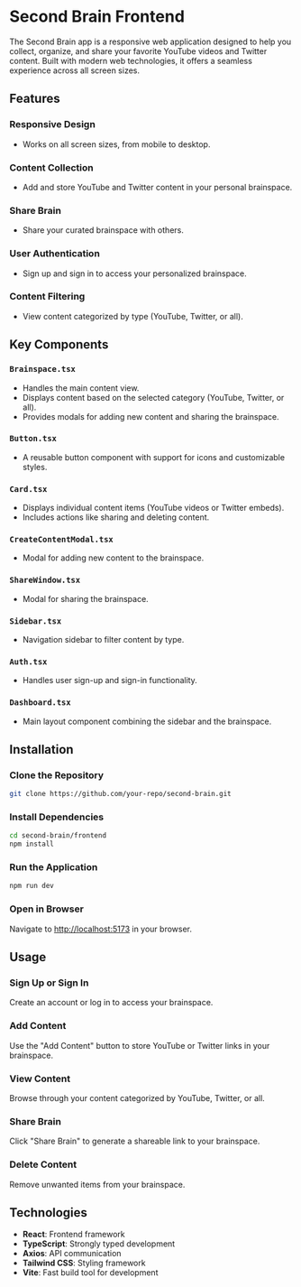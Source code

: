 # Second Brain Frontend

The Second Brain app is a responsive web application designed to help you collect, organize, and share your favorite YouTube videos and Twitter content. Built with modern web technologies, it offers a seamless experience across all screen sizes.

## Features

### Responsive Design
- Works on all screen sizes, from mobile to desktop.

### Content Collection
- Add and store YouTube and Twitter content in your personal brainspace.

### Share Brain
- Share your curated brainspace with others.

### User Authentication
- Sign up and sign in to access your personalized brainspace.

### Content Filtering
- View content categorized by type (YouTube, Twitter, or all).

## Key Components

### `Brainspace.tsx`
- Handles the main content view.
- Displays content based on the selected category (YouTube, Twitter, or all).
- Provides modals for adding new content and sharing the brainspace.

### `Button.tsx`
- A reusable button component with support for icons and customizable styles.

### `Card.tsx`
- Displays individual content items (YouTube videos or Twitter embeds).
- Includes actions like sharing and deleting content.

### `CreateContentModal.tsx`
- Modal for adding new content to the brainspace.

### `ShareWindow.tsx`
- Modal for sharing the brainspace.

### `Sidebar.tsx`
- Navigation sidebar to filter content by type.

### `Auth.tsx`
- Handles user sign-up and sign-in functionality.

### `Dashboard.tsx`
- Main layout component combining the sidebar and the brainspace.

## Installation

### Clone the Repository
```bash
git clone https://github.com/your-repo/second-brain.git
```

### Install Dependencies
```bash
cd second-brain/frontend
npm install
```

### Run the Application
```bash
npm run dev
```

### Open in Browser
Navigate to [http://localhost:5173](http://localhost:5173) in your browser.

## Usage

### Sign Up or Sign In
Create an account or log in to access your brainspace.

### Add Content
Use the "Add Content" button to store YouTube or Twitter links in your brainspace.

### View Content
Browse through your content categorized by YouTube, Twitter, or all.

### Share Brain
Click "Share Brain" to generate a shareable link to your brainspace.

### Delete Content
Remove unwanted items from your brainspace.

## Technologies

- **React**: Frontend framework
- **TypeScript**: Strongly typed development
- **Axios**: API communication
- **Tailwind CSS**: Styling framework
- **Vite**: Fast build tool for development

